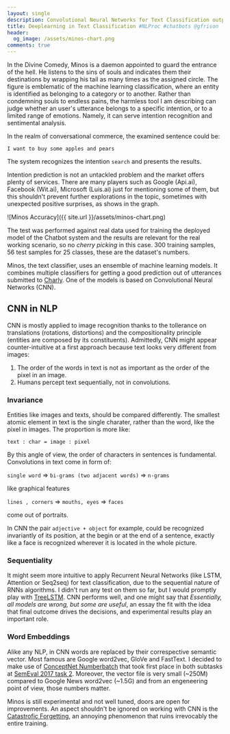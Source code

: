 ```yaml
---
layout: single
description: Convolutional Neural Networks for Text Classification outperforms Api.ai.
title: Deeplearning in Text Classification #NLProc #chatbots @gfrison
header:
  og_image: /assets/minos-chart.png
comments: true
---
```


In the Divine Comedy, Minos is a daemon appointed to guard the entrance of the hell. He listens to the sins of souls
and indicates them their destinations by wrapping his tail as many times as the assigned circle.
The figure is emblematic of the machine learning classification, where an entity is identified as belonging to
a category or to another. Rather than condemning souls to endless pains, the harmless tool I am describing can judge whether an user's utterance belongs to a specific intention, or to a limited range of emotions. Namely, it can serve intention recognition and sentimental analysis.

In the realm of conversational commerce, the examined sentence could be:

`I want to buy some apples and pears`

The system recognizes the intention `search` and presents the results.

Intention prediction is not an untackled problem and the market offers plenty of services.
There are many players such as Google (Api.ai), Facebook (Wit.ai), Microsoft (Luis.ai) just for mentioning some of them,
but this shouldn't prevent further explorations in the topic, sometimes with unexpected positive surprises, as shows in the graph.

![Minos Accuracy]({{ site.url }}/assets/minos-chart.png)

The test was performed against real data used for training the deployed model of the Chatbot system and the results are relevant for the real working scenario, so no _cherry picking_ in this case. 300 training samples, 56 test samples for 25 classes, these are the dataset's numbers.

Minos, the text classifier, uses an ensemble of machine learning models. It combines multiple classifiers for getting a good prediction out of utterances submitted to [Charly](https://www.facebook.com/charlygrocery/).
One of the models is based on Convolutional Neural Networks (CNN).

## CNN in NLP

CNN is mostly applied to image recognition thanks to the tollerance on translations
(rotations, distortions) and the compositionality principle (entities are composed by its constituents).
Admittedly, CNN might appear counter-intuitive at a first approach because text looks very different from images:
  1. The order of the words in text is not as important as the order of the pixel in an image.
  2. Humans percept text sequentially, not in convolutions.

### Invariance

Entities like images and texts, should be compared differently. The smallest atomic element in text is the single charater, rather than the word, like the pixel in images. The proportion is more like:

`text : char = image : pixel`

By this angle of view, the order of characters in sentences is fundamental. Convolutions in text come in form of:

`single word` => `bi-grams (two adjacent words)` => `n-grams`

like graphical features

`lines , corners` => `mouths, eyes` => `faces`

come out of portraits.

In CNN the pair `adjective + object` for example,
could be recognized invariantly of its position, at the begin or at the end of a sentence, exactly like a face is recognized wherever it is located in the whole picture.

### Sequentiality

It might seem more intuitive to apply Recurrent Neural Networks (like LSTM, Attention or Seq2seq) for text classification,
due to the sequential nature of RNNs algorithms. I didn't run any test on them so far, but I would promptly play with [TreeLSTM](http://arxiv.org/abs/1503.00075). CNN performs well, and one might say that _Essentially, all models are wrong, but some are useful_, an essay the fit with the idea that final outcome drives the decisions, and experimental results play an important role.

### Word Embeddings

Alike any NLP, in CNN words are replaced by their correspective semantic vector. Most famous are Google word2vec, GloVe and FastText.
I decided to make use of [ConceptNet Numberbatch](https://arxiv.org/abs/1704.03560)
that took first place in both subtasks at [SemEval 2017 task 2](http://alt.qcri.org/semeval2017/task2/).
Moreover, the vector file is very small (~250M) compared to Google News word2vec (~1.5G) and from an engeneering point of view, those numbers matter.

Minos is still experimental and not well tuned, doors are open for improvements. An aspect shouldn't be ignored on working with CNN is the [Catastrofic Forgetting](https://arxiv.org/abs/1612.00796), an annoying phenomenon that ruins irrevocably the entire training.
